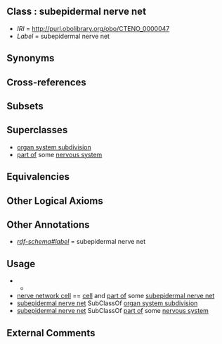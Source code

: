 
## Class : subepidermal nerve net

 * *IRI* = http://purl.obolibrary.org/obo/CTENO_0000047
 * *Label* = subepidermal nerve net

## Synonyms


## Cross-references


## Subsets


## Superclasses

 * [organ system subdivision](../../UBERON/16/UBERON_0011216.md)
 * [part of](../../BFO/50/BFO_0000050.md) some [nervous system](../../UBERON/16/UBERON_0001016.md)

## Equivalencies


## Other Logical Axioms


## Other Annotations

 * *[rdf-schema#label](../../el/rdf-schema#label.md)* = subepidermal nerve net

## Usage

 * -
 * [nerve network cell](../../CTENO/52/CTENO_0000052.md) == [cell](../../CL/00/CL_0000000.md) and [part of](../../BFO/50/BFO_0000050.md) some [subepidermal nerve net](../../CTENO/47/CTENO_0000047.md)
 * [subepidermal nerve net](../../CTENO/47/CTENO_0000047.md) SubClassOf [organ system subdivision](../../UBERON/16/UBERON_0011216.md)
 * [subepidermal nerve net](../../CTENO/47/CTENO_0000047.md) SubClassOf [part of](../../BFO/50/BFO_0000050.md) some [nervous system](../../UBERON/16/UBERON_0001016.md)

## External Comments


